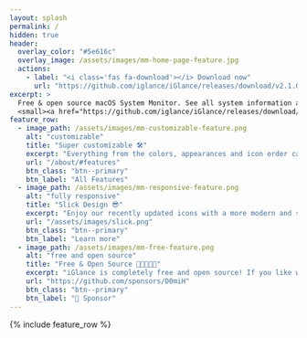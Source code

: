 ```yaml
---
layout: splash
permalink: /
hidden: true
header:
  overlay_color: "#5e616c"
  overlay_image: /assets/images/mm-home-page-feature.jpg
  actions:
    - label: "<i class='fas fa-download'></i> Download now"
      url: "https://github.com/iglance/iGlance/releases/download/v2.1.0/iGlance_v2.1.0.zip"
excerpt: >
  Free & open source macOS System Monitor. See all system information at a glance. <br />
  <small><a href="https://github.com/iglance/iGlance/releases/download/v2.1.0/iGlance_v2.1.0.zip">Latest release v2.1.0</a></small>
feature_row:
  - image_path: /assets/images/mm-customizable-feature.png
    alt: "customizable"
    title: "Super customizable 🛠"
    excerpt: "Everything from the colors, appearances and icon order can be configured through the dashboard to best fit your needs."
    url: "/about/#features"
    btn_class: "btn--primary"
    btn_label: "All Features"
  - image_path: /assets/images/mm-responsive-feature.png
    alt: "fully responsive"
    title: "Slick Design 😎"
    excerpt: "Enjoy our recently updated icons with a more modern and smooth look."
    url: "/assets/images/slick.png"
    btn_class: "btn--primary"
    btn_label: "Learn more"
  - image_path: /assets/images/mm-free-feature.png
    alt: "free and open source"
    title: "Free & Open Source 👨‍👩‍👧‍👦💪"
    excerpt: "iGlance is completely free and open source! If you like what you're seeing, you can support us here:"
    url: "https://github.com/sponsors/D0miH"
    btn_class: "btn--primary"
    btn_label: "🧡 Sponsor"      
---
```


{% include feature_row %}
